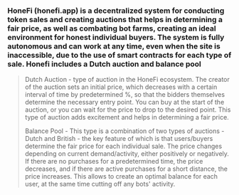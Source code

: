 ### HoneFi (honefi.app) is a decentralized system for conducting token sales and creating auctions that helps in determining a fair price, as well as combating bot farms, creating an ideal environment for honest individual buyers. The system is fully autonomous and can work at any time, even when the site is inaccessible, due to the use of smart contracts for each type of sale. Honefi includes a Dutch auction and balance pool
>Dutch Auction - type of auction in the HoneFi ecosystem. The creator of the auction sets an initial price, which decreases with a certain interval of time by predetermined %, so that the bidders themselves determine the necessary entry point. You can buy at the start of the auction, or you can wait for the price to drop to the desired point. This type of auction adds excitement and helps in determining a fair price.
>
>Balance Pool - This type is a combination of two types of auctions - Dutch and British - the key feature of which is that users/buyers determine the fair price for each individual sale. The price changes depending on current demand/activity, either positively or negatively. If there are no purchases for a predetermined time, the price decreases, and if there are active purchases for a short distance, the price increases. This allows to create an optimal balance for each user, at the same time cutting off any bots' activity.
